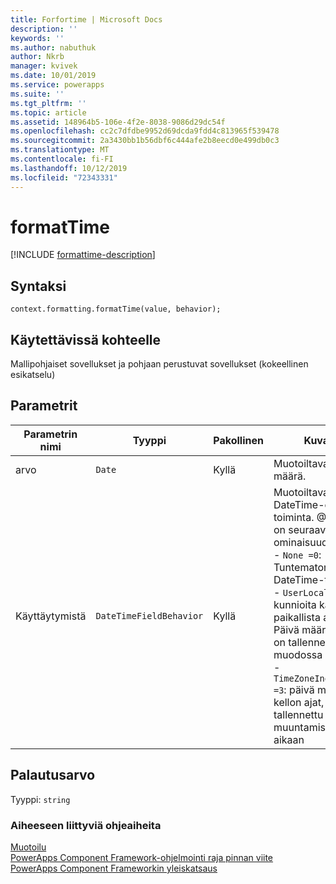 ```yaml
---
title: Forfortime | Microsoft Docs
description: ''
keywords: ''
ms.author: nabuthuk
author: Nkrb
manager: kvivek
ms.date: 10/01/2019
ms.service: powerapps
ms.suite: ''
ms.tgt_pltfrm: ''
ms.topic: article
ms.assetid: 148964b5-106e-4f2e-8038-9086d29dc54f
ms.openlocfilehash: cc2c7dfdbe9952d69dcda9fdd4c813965f539478
ms.sourcegitcommit: 2a3430bb1b56dbf6c444afe2b8eecd0e499db0c3
ms.translationtype: MT
ms.contentlocale: fi-FI
ms.lasthandoff: 10/12/2019
ms.locfileid: "72343331"
---
```

# <a name="formattime"></a>formatTime

[!INCLUDE [formattime-description](includes/formattime-description.md)]

## <a name="syntax"></a>Syntaksi

`context.formatting.formatTime(value, behavior);`

## <a name="available-for"></a>Käytettävissä kohteelle 

Mallipohjaiset sovellukset ja pohjaan perustuvat sovellukset (kokeellinen esikatselu)

## <a name="parameters"></a>Parametrit

| Parametrin nimi|Tyyppi|Pakollinen|Kuvaus|
| ------------- |----|--------|-----------|
|arvo|`Date`|Kyllä|Muotoiltava päivä määrä.|
|Käyttäytymistä|`DateTimeFieldBehavior`|Kyllä|Muotoiltavan DateTime-objektin toiminta. @No__t_0 on seuraavat ominaisuudet:<br/>-  `None =0`: Tuntematon DateTime-toiminta <br/>-  `UserLocal =1`: kunnioita käyttäjän paikallista aikaa. Päivä määrät, jotka on tallennettu UTC-muodossa<br/>-  `TimeZoneIndependent =3`: päivä määrät ja kellon ajat, jotka on tallennettu ilman muuntamista UTC-aikaan|

## <a name="return-value"></a>Palautusarvo

Tyyppi: `string`


### <a name="related-topics"></a>Aiheeseen liittyviä ohjeaiheita

[Muotoilu](../formatting.md)<br/>
[PowerApps Component Framework-ohjelmointi raja pinnan viite](../../reference/index.md)<br/>
[PowerApps Component Frameworkin yleiskatsaus](../../overview.md)